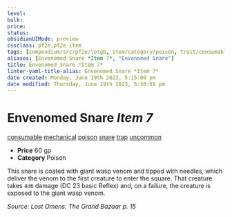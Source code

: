 ```yaml
---
level:
bulk:
price:
status:
obsidianUIMode: preview
cssclass: pf2e,pf2e-item
tags: [compendium/src/pf2e/lotgb, item/category/poison, trait/consumable, trait/mechanical, trait/poison, trait/snare, trait/trap, trait/uncommon]
aliases: [Envenomed Snare *Item 7*, "Envenomed Snare"]
title: Envenomed Snare *Item 7*
linter-yaml-title-alias: Envenomed Snare *Item 7*
date created: Monday, June 19th 2023, 5:15:09 pm
date modified: Thursday, June 29th 2023, 5:30:59 pm
---
```


# Envenomed Snare *Item 7*

[consumable](rules/traits/consumable.md) [mechanical](rules/traits/mechanical.md) [poison](rules/traits/poison.md) [snare](rules/traits/snare.md) [trap](rules/traits/trap.md) [uncommon](rules/traits/uncommon.md)  

- **Price** 60 gp
- **Category** Poison

This snare is coated with giant wasp venom and tipped with needles, which deliver the venom to the first creature to enter the square. That creature takes `4d6` damage (DC 23 basic Reflex) and, on a failure, the creature is exposed to the giant wasp venom.

*Source: Lost Omens: The Grand Bazaar p. 15*
